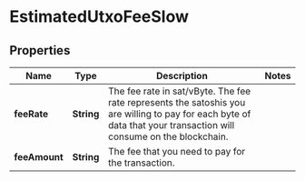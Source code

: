 

# EstimatedUtxoFeeSlow


## Properties

| Name | Type | Description | Notes |
|------------ | ------------- | ------------- | -------------|
|**feeRate** | **String** | The fee rate in sat/vByte. The fee rate represents the satoshis you are willing to pay for each byte of data that your transaction will consume on the blockchain. |  |
|**feeAmount** | **String** | The fee that you need to pay for the transaction. |  |



